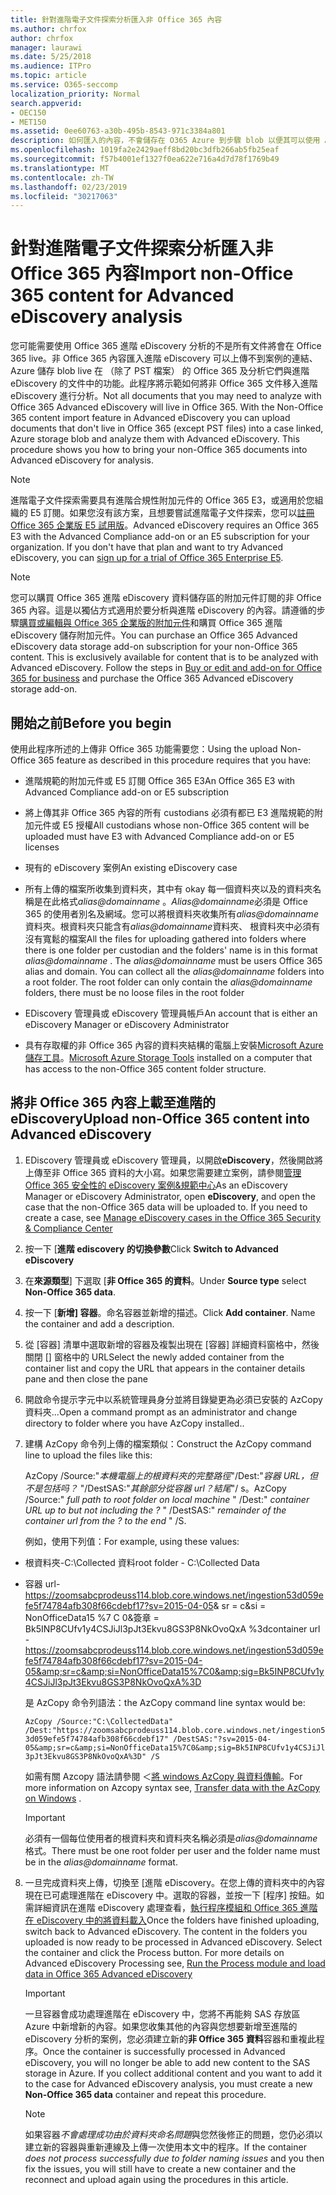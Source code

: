 ```yaml
---
title: 針對進階電子文件探索分析匯入非 Office 365 內容
ms.author: chrfox
author: chrfox
manager: laurawi
ms.date: 5/25/2018
ms.audience: ITPro
ms.topic: article
ms.service: O365-seccomp
localization_priority: Normal
search.appverid:
- OEC150
- MET150
ms.assetid: 0ee60763-a30b-495b-8543-971c3384a801
description: 如何匯入的內容，不會儲存在 O365 Azure 到步驟 blob 以便其可以使用 AeD 分析
ms.openlocfilehash: 1019fa2e2429aeff8bd20bc3dfb266ab5fb25eaf
ms.sourcegitcommit: f57b4001ef1327f0ea622e716a4d7d78f1769b49
ms.translationtype: MT
ms.contentlocale: zh-TW
ms.lasthandoff: 02/23/2019
ms.locfileid: "30217063"
---
```

# <a name="import-non-office-365-content-for-advanced-ediscovery-analysis"></a><span data-ttu-id="d809e-103">針對進階電子文件探索分析匯入非 Office 365 內容</span><span class="sxs-lookup"><span data-stu-id="d809e-103">Import non-Office 365 content for Advanced eDiscovery analysis</span></span>

<span data-ttu-id="d809e-p101">您可能需要使用 Office 365 進階 eDiscovery 分析的不是所有文件將會在 Office 365 live。非 Office 365 內容匯入進階 eDiscovery 可以上傳不到案例的連結、 Azure 儲存 blob live 在 （除了 PST 檔案） 的 Office 365 及分析它們與進階 eDiscovery 的文件中的功能。此程序將示範如何將非 Office 365 文件移入進階 eDiscovery 進行分析。</span><span class="sxs-lookup"><span data-stu-id="d809e-p101">Not all documents that you may need to analyze with Office 365 Advanced eDiscovery will live in Office 365. With the Non-Office 365 content import feature in Advanced eDiscovery you can upload documents that don't live in Office 365 (except PST files) into a case linked, Azure storage blob and analyze them with Advanced eDiscovery. This procedure shows you how to bring your non-Office 365 documents into Advanced eDiscovery for analysis.</span></span>
  
> [!NOTE]
> <span data-ttu-id="d809e-p102">進階電子文件探索需要具有進階合規性附加元件的 Office 365 E3，或適用於您組織的 E5 訂閱。如果您沒有該方案，且想要嘗試進階電子文件探索，您可以[註冊 Office 365 企業版 E5 試用版](https://go.microsoft.com/fwlink/p/?LinkID=698279)。</span><span class="sxs-lookup"><span data-stu-id="d809e-p102">Advanced eDiscovery requires an Office 365 E3 with the Advanced Compliance add-on or an E5 subscription for your organization. If you don't have that plan and want to try Advanced eDiscovery, you can [sign up for a trial of Office 365 Enterprise E5](https://go.microsoft.com/fwlink/p/?LinkID=698279).</span></span> 
  
> [!NOTE]
> <span data-ttu-id="d809e-p103">您可以購買 Office 365 進階 eDiscovery 資料儲存區的附加元件訂閱的非 Office 365 內容。這是以獨佔方式適用於要分析與進階 eDiscovery 的內容。請遵循的步驟[購買或編輯與 Office 365 企業版的附加元件](https://support.office.com/article/Buy-or-edit-an-add-on-for-Office-365-for-business-4e7b57d6-b93b-457d-aecd-0ea58bff07a6)和購買 Office 365 進階 eDiscovery 儲存附加元件。</span><span class="sxs-lookup"><span data-stu-id="d809e-p103">You can purchase an Office 365 Advanced eDiscovery data storage add-on subscription for your non-Office 365 content. This is exclusively available for content that is to be analyzed with Advanced eDiscovery. Follow the steps in [Buy or edit and add-on for Office 365 for business](https://support.office.com/article/Buy-or-edit-an-add-on-for-Office-365-for-business-4e7b57d6-b93b-457d-aecd-0ea58bff07a6) and purchase the Office 365 Advanced eDiscovery storage add-on.</span></span> 
  
## <a name="before-you-begin"></a><span data-ttu-id="d809e-112">開始之前</span><span class="sxs-lookup"><span data-stu-id="d809e-112">Before you begin</span></span>

<span data-ttu-id="d809e-113">使用此程序所述的上傳非 Office 365 功能需要您：</span><span class="sxs-lookup"><span data-stu-id="d809e-113">Using the upload Non-Office 365 feature as described in this procedure requires that you have:</span></span>
  
- <span data-ttu-id="d809e-114">進階規範的附加元件或 E5 訂閱 Office 365 E3</span><span class="sxs-lookup"><span data-stu-id="d809e-114">An Office 365 E3 with Advanced Compliance add-on or E5 subscription</span></span>
    
- <span data-ttu-id="d809e-115">將上傳其非 Office 365 內容的所有 custodians 必須有都已 E3 進階規範的附加元件或 E5 授權</span><span class="sxs-lookup"><span data-stu-id="d809e-115">All custodians whose non-Office 365 content will be uploaded must have E3 with Advanced Compliance add-on or E5 licenses</span></span>
    
- <span data-ttu-id="d809e-116">現有的 eDiscovery 案例</span><span class="sxs-lookup"><span data-stu-id="d809e-116">An existing eDiscovery case</span></span>
    
- <span data-ttu-id="d809e-p104">所有上傳的檔案所收集到資料夾，其中有 okay 每一個資料夾以及的資料夾名稱是在此格式*alias@domainname* 。*Alias@domainname*必須是 Office 365 的使用者別名及網域。您可以將根資料夾收集所有*alias@domainname*資料夾。根資料夾只能含有*alias@domainname*資料夾、 根資料夾中必須有沒有寬鬆的檔案</span><span class="sxs-lookup"><span data-stu-id="d809e-p104">All the files for uploading gathered into folders where there is one folder per custodian and the folders' name is in this format  *alias@domainname*  . The  *alias@domainname*  must be users Office 365 alias and domain. You can collect all the  *alias@domainname*  folders into a root folder. The root folder can only contain the  *alias@domainname*  folders, there must be no loose files in the root folder</span></span> 
    
- <span data-ttu-id="d809e-121">EDiscovery 管理員或 eDiscovery 管理員帳戶</span><span class="sxs-lookup"><span data-stu-id="d809e-121">An account that is either an eDiscovery Manager or eDiscovery Administrator</span></span>
    
- <span data-ttu-id="d809e-122">具有存取權的非 Office 365 內容的資料夾結構的電腦上安裝[Microsoft Azure 儲存工具](https://aka.ms/downloadazcopy)。</span><span class="sxs-lookup"><span data-stu-id="d809e-122">[Microsoft Azure Storage Tools](https://aka.ms/downloadazcopy) installed on a computer that has access to the non-Office 365 content folder structure.</span></span> 
    
## <a name="upload-non-office-365-content-into-advanced-ediscovery"></a><span data-ttu-id="d809e-123">將非 Office 365 內容上載至進階的 eDiscovery</span><span class="sxs-lookup"><span data-stu-id="d809e-123">Upload non-Office 365 content into Advanced eDiscovery</span></span>

1. <span data-ttu-id="d809e-p105">EDiscovery 管理員或 eDiscovery 管理員，以開啟**eDiscovery**，然後開啟將上傳至非 Office 365 資料的大小寫。如果您需要建立案例，請參閱[管理 Office 365 安全性的 eDiscovery 案例&amp;規範中心](manage-ediscovery-cases.md)</span><span class="sxs-lookup"><span data-stu-id="d809e-p105">As an eDiscovery Manager or eDiscovery Administrator, open **eDiscovery**, and open the case that the non-Office 365 data will be uploaded to. If you need to create a case, see [Manage eDiscovery cases in the Office 365 Security &amp; Compliance Center](manage-ediscovery-cases.md)</span></span>
    
2. <span data-ttu-id="d809e-126">按一下 [**進階 ediscovery 的切換參數**</span><span class="sxs-lookup"><span data-stu-id="d809e-126">Click **Switch to Advanced eDiscovery**</span></span>
    
3. <span data-ttu-id="d809e-127">在**來源類型**] 下選取 [**非 Office 365 的資料**。</span><span class="sxs-lookup"><span data-stu-id="d809e-127">Under **Source type** select **Non-Office 365 data**.</span></span>
    
4. <span data-ttu-id="d809e-p106">按一下 [**新增] 容器**。命名容器並新增的描述。</span><span class="sxs-lookup"><span data-stu-id="d809e-p106">Click **Add container**. Name the container and add a description.</span></span>
    
5. <span data-ttu-id="d809e-130">從 [容器] 清單中選取新增的容器及複製出現在 [容器] 詳細資料窗格中，然後關閉 [] 窗格中的 URL</span><span class="sxs-lookup"><span data-stu-id="d809e-130">Select the newly added container from the container list and copy the URL that appears in the container details pane and then close the pane</span></span>
    
6. <span data-ttu-id="d809e-131">開啟命令提示字元中以系統管理員身分並將目錄變更為必須已安裝的 AzCopy 資料夾...</span><span class="sxs-lookup"><span data-stu-id="d809e-131">Open a command prompt as an administrator and change directory to folder where you have AzCopy installed..</span></span>
    
7. <span data-ttu-id="d809e-132">建構 AzCopy 命令列上傳的檔案類似：</span><span class="sxs-lookup"><span data-stu-id="d809e-132">Construct the AzCopy command line to upload the files like this:</span></span>
    
    <span data-ttu-id="d809e-p107">AzCopy /Source:"*本機電腦上的根資料夾的完整路徑*"/Dest:"*容器 URL，但不是包括吗？* "/DestSAS:"*其餘部分從容器 url？結尾*"/ s。</span><span class="sxs-lookup"><span data-stu-id="d809e-p107">AzCopy /Source:" *full path to root folder on local machine*  " /Dest:"  *container URL up to but not including the ?*  " /DestSAS:"  *remainder of the container url from the ? to the end*  " /S.</span></span> 
    
    <span data-ttu-id="d809e-135">例如，使用下列值：</span><span class="sxs-lookup"><span data-stu-id="d809e-135">For example, using these values:</span></span> 
    
  - <span data-ttu-id="d809e-136">根資料夾-C:\Collected 資料</span><span class="sxs-lookup"><span data-stu-id="d809e-136">root folder - C:\Collected Data</span></span> 
    
  - <span data-ttu-id="d809e-137">容器 url- https://zoomsabcprodeuss114.blob.core.windows.net/ingestion53d059efe5f74784afb308f66cdebf17?sv=2015-04-05&amp; sr = c&amp;si = NonOfficeData15 %7 C 0&amp;簽章 = Bk5INP8CUfv1y4CSJiJl3pJt3Ekvu8GS3P8NkOvoQxA %3d</span><span class="sxs-lookup"><span data-stu-id="d809e-137">container url - https://zoomsabcprodeuss114.blob.core.windows.net/ingestion53d059efe5f74784afb308f66cdebf17?sv=2015-04-05&amp;sr=c&amp;si=NonOfficeData15%7C0&amp;sig=Bk5INP8CUfv1y4CSJiJl3pJt3Ekvu8GS3P8NkOvoQxA%3D</span></span>
    
    <span data-ttu-id="d809e-138">是 AzCopy 命令列語法：</span><span class="sxs-lookup"><span data-stu-id="d809e-138">the AzCopy command line syntax would be:</span></span>
    
     `AzCopy /Source:"C:\CollectedData" /Dest:"https://zoomsabcprodeuss114.blob.core.windows.net/ingestion53d059efe5f74784afb308f66cdebf17" /DestSAS:"?sv=2015-04-05&amp;sr=c&amp;si=NonOfficeData15%7C0&amp;sig=Bk5INP8CUfv1y4CSJiJl3pJt3Ekvu8GS3P8NkOvoQxA%3D" /S`
    
    <span data-ttu-id="d809e-139">如需有關 Azcopy 語法請參閱 ＜[將 windows AzCopy 與資料傳輸](https://docs.microsoft.com/azure/storage/common/storage-use-azcopy)。</span><span class="sxs-lookup"><span data-stu-id="d809e-139">For more information on Azcopy syntax see, [Transfer data with the AzCopy on Windows](https://docs.microsoft.com/azure/storage/common/storage-use-azcopy) .</span></span> 
    
    > [!IMPORTANT]
    > <span data-ttu-id="d809e-140">必須有一個每位使用者的根資料夾和資料夾名稱必須是*alias@domainname*格式。</span><span class="sxs-lookup"><span data-stu-id="d809e-140">There must be one root folder per user and the folder name must be in the  *alias@domainname*  format.</span></span> 
  
8. <span data-ttu-id="d809e-p108">一旦完成資料夾上傳，切換至 [進階 eDiscovery。在您上傳的資料夾中的內容現在已可處理進階在 eDiscovery 中。選取的容器，並按一下 [程序] 按鈕。如需詳細資訊在進階 eDiscovery 處理查看，[執行程序模組和 Office 365 進階在 eDiscovery 中的將資料載入](run-the-process-module-and-load-data-in-advanced-ediscovery.md)</span><span class="sxs-lookup"><span data-stu-id="d809e-p108">Once the folders have finished uploading, switch back to Advanced eDiscovery. The content in the folders you uploaded is now ready to be processed in Advanced eDiscovery. Select the container and click the Process button. For more details on Advanced eDiscovery Processing see, [Run the Process module and load data in Office 365 Advanced eDiscovery](run-the-process-module-and-load-data-in-advanced-ediscovery.md)</span></span>
    
    > [!IMPORTANT]
    > <span data-ttu-id="d809e-p109">一旦容器會成功處理進階在 eDiscovery 中，您將不再能夠 SAS 存放區 Azure 中新增新的內容。如果您收集其他的內容與您想要新增至進階的 eDiscovery 分析的案例，您必須建立新的**非 Office 365 資料**容器和重複此程序。</span><span class="sxs-lookup"><span data-stu-id="d809e-p109">Once the container is successfully processed in Advanced eDiscovery, you will no longer be able to add new content to the SAS storage in Azure. If you collect additional content and you want to add it to the case for Advanced eDiscovery analysis, you must create a new **Non-Office 365 data** container and repeat this procedure.</span></span> 
  
    > [!NOTE]
    > <span data-ttu-id="d809e-147">如果容器*不會處理成功由於資料夾命名問題*與您然後修正的問題，您仍必須以建立新的容器與重新連線及上傳一次使用本文中的程序。</span><span class="sxs-lookup"><span data-stu-id="d809e-147">If the container  *does not process successfully due to folder naming issues*  and you then fix the issues, you will still have to create a new container and the reconnect and upload again using the procedures in this article.</span></span> 
  

